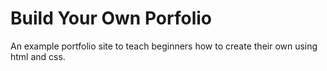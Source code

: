 # Build Your Own Porfolio
An example portfolio site to teach beginners how to create their own using html and css.
